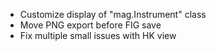 - Customize display of "mag.Instrument" class
- Move PNG export before FIG save
- Fix multiple small issues with HK view